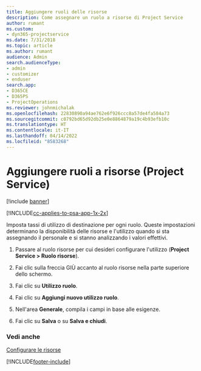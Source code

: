 ```yaml
---
title: Aggiungere ruoli delle risorse
description: Come assegnare un ruolo a risorse di Project Service
author: rumant
ms.custom:
- dyn365-projectservice
ms.date: 7/31/2018
ms.topic: article
ms.author: rumant
audience: Admin
search.audienceType:
- admin
- customizer
- enduser
search.app:
- D365CE
- D365PS
- ProjectOperations
ms.reviewer: johnmichalak
ms.openlocfilehash: 22830890a94ae762e6f926ccc8a57de4fa584a73
ms.sourcegitcommit: c0792bd65d92db25e0e8864879a19c4b93efb10c
ms.translationtype: HT
ms.contentlocale: it-IT
ms.lasthandoff: 04/14/2022
ms.locfileid: "8583268"
---
```

# <a name="add-resource-roles-project-service"></a>Aggiungere ruoli a risorse (Project Service)

[!include [banner](../includes/psa-now-project-operations.md)]

[!INCLUDE[cc-applies-to-psa-app-1x-2x](../includes/cc-applies-to-psa-app-1x-2x.md)]

Imposta tassi di utilizzo di destinazione per ogni ruolo. Queste impostazioni determinano la disponibilità delle risorse e l'utilizzo quando si sta assegnando il personale e si stanno analizzando i valori effettivi.  
  
1.  Passare al ruolo risorse per cui desideri configurare l'utilizzo (**Project Service > Ruolo risorse**).  
  
2.  Fai clic sulla freccia GIÙ accanto al ruolo risorse nella parte superiore dello schermo.  
  
3.  Fai clic su **Utilizzo ruolo**.  
  
4.  Fai clic su **Aggiungi nuovo utilizzo ruolo**.  
  
5.  Nell'area **Generale**, compila i campi in base alle esigenze.  
  
6.  Fai clic su **Salva** o su **Salva e chiudi**.  
  
### <a name="see-also"></a>Vedi anche  
 [Configurare le risorse](../psa/set-up-resources.md)


[!INCLUDE[footer-include](../includes/footer-banner.md)]
